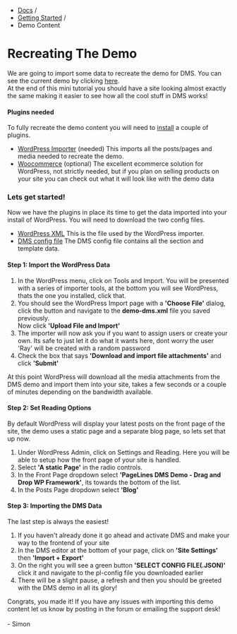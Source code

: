 <div class="row-fluid">
	<div class="span12">
		<ul class="breadcrumb">
  			<li><a href="http://docs.pagelines.com/">Docs</a> <span class="divider">/</span></li>
  			<li><a href="http://docs.pagelines.com/getting-started">Getting Started</a> <span class="divider">/</span></li>
  			<li class="active">Demo Content</li>
		</ul>
	</div>
</div>

# Recreating The Demo #

</p>We are going to import some data to recreate the demo for DMS. You can see the current demo by clicking <a target="_blank"  href="http://themes.pagelines.com/dms/?dobar=1">here</a>.<br />
At the end of this mini tutorial you should have a site looking almost exactly the same making it easier to see how all the cool stuff in DMS works!</p>
<div class="bs-callout bs-callout-info">
	<h4>Plugins needed</h4>
	<p>To fully recreate the demo content you will need to <a target="_blank" href="https://codex.wordpress.org/Managing_Plugins">install</a> a couple of plugins.
		<ul>
			<li><a target="_blank" href="http://wordpress.org/plugins/woocommerce/">WordPress Importer</a> (needed) This imports all the posts/pages and media needed to recreate the demo.</li>
			<li><a target="_blank" href="http://wordpress.org/plugins/wordpress-importer/">Woocommerce</a> (optional) The excellent ecommerce solution for WordPress, not strictly needed, but if you plan on selling products on your site you can check out what it will look like with the demo data</li>
		</ul>
	</p>
</div>

<h3>Lets get started!</h3>
<p>Now we have the plugins in place its time to get the data imported into your install of WordPress. You will need to download the two config files.
<ul>
	<li><a href="http://themes.pagelines.com/configs/demo-dms.xml">WordPress XML</a> This is the file used by the WordPress importer.</li>
	<li><a href="http://themes.pagelines.com/configs/pl-config_2014-04-24_17-43-20.json">DMS config file</a> The DMS config file contains all the section and template data.</li>
</ul>	
</p>
<h4>Step 1: Import the WordPress Data</h4>
<p>
	<ol>
		<li>In the WordPress menu, click on Tools and Import. You will be presented with a series of importer tools, at the bottom you will see WordPress, thats the one you installed, click that.</li>
		<li>You should see the WordPress Import page with a <strong>'Choose File'</strong> dialog, click the button and navigate to the <strong>demo-dms.xml</strong> file you saved previously.</li>
		</li>Now click <strong>'Upload File and Import'</strong></li>
		<li>The importer will now ask you if you want to assign users or create your own. Its safe to just let it do what it wants here, dont worry the user 'Ray' will be created with a random password</li>
		<li>Check the box that says <strong>'Download and import file attachments'</strong> and click <strong>'Submit'</strong></li>
	</ol>
At this point WordPress will download all the media attachments from the DMS demo and import them into your site, takes a few seconds or a couple of minutes depending on the bandwidth available.
</p>
<h4>Step 2: Set Reading Options</h4>
<p>By default WordPress will display your latest posts on the front page of the site, the demo uses a static page and a separate blog page, so lets set that up now.
	<ol>
		<li>Under WordPress Admin, click on Settings and Reading. Here you will be able to setup how the front page of your site is handled.</li>
		<li>Select <strong>'A static Page'</strong> in the radio controls.</li>
		<li>In the Front Page dropdown select <strong>'PageLines DMS Demo - Drag and Drop WP Framework'</strong>, its towards the bottom of the list.</li>
		<li>In the Posts Page dropdown select <strong>'Blog'</strong></li>
	</ol>
</p>
<h4>Step 3: Importing the DMS Data</h4>
<p>The last step is always the easiest!
	<ol>
		<li>If you haven't already done it go ahead and activate DMS and make your way to the frontend of your site</li>
		<li>In the DMS editor at the bottom of your page, click on <strong>'Site Settings'</strong> then <strong>'Import + Export'</strong></li>
		<li>On the right you will see a green button <strong>'SELECT CONFIG FILE(.JSON)'</strong> click it and navigate to the pl-config file you downloaded earlier</li>
		<li>There will be a slight pause, a refresh and then you should be greeted with the DMS demo in all its glory!</li>
	</ol>
Congrats, you made it! If you have any issues with importing this demo content let us know by posting in the forum or emailing the support desk!<br /><br /> - Simon
</p>